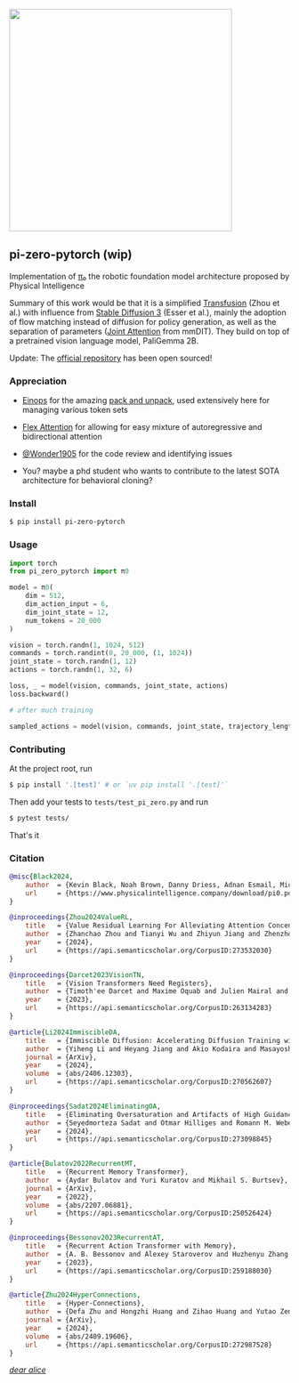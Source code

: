 <img src="./fig3.png" width="400px"></img>

## pi-zero-pytorch (wip)

Implementation of <a href="https://www.physicalintelligence.company/blog/pi0">π₀</a> the robotic foundation model architecture proposed by Physical Intelligence

Summary of this work would be that it is a simplified <a href="https://github.com/lucidrains/transfusion-pytorch">Transfusion</a> (Zhou et al.) with influence from <a href="https://arxiv.org/abs/2403.03206">Stable Diffusion 3</a> (Esser et al.), mainly the adoption of flow matching instead of diffusion for policy generation, as well as the separation of parameters (<a href="https://github.com/lucidrains/mmdit/blob/main/mmdit/mmdit_pytorch.py#L43">Joint Attention</a> from mmDIT). They build on top of a pretrained vision language model, PaliGemma 2B.

Update: The [official repository](https://github.com/Physical-Intelligence/openpi) has been open sourced!

### Appreciation

- [Einops](https://github.com/arogozhnikov/einops) for the amazing [pack and unpack](https://einops.rocks/4-pack-and-unpack/), used extensively here for managing various token sets

- [Flex Attention](https://pytorch.org/blog/flexattention/) for allowing for easy mixture of autoregressive and bidirectional attention

- [@Wonder1905](https://github.com/Wonder1905) for the code review and identifying issues

- You? maybe a phd student who wants to contribute to the latest SOTA architecture for behavioral cloning?

### Install

```bash
$ pip install pi-zero-pytorch
```

### Usage

```python
import torch
from pi_zero_pytorch import π0

model = π0(
    dim = 512,
    dim_action_input = 6,
    dim_joint_state = 12,
    num_tokens = 20_000
)

vision = torch.randn(1, 1024, 512)
commands = torch.randint(0, 20_000, (1, 1024))
joint_state = torch.randn(1, 12)
actions = torch.randn(1, 32, 6)

loss, _ = model(vision, commands, joint_state, actions)
loss.backward()

# after much training

sampled_actions = model(vision, commands, joint_state, trajectory_length = 32) # (1, 32, 6)
```

### Contributing

At the project root, run

```bash
$ pip install '.[test]' # or `uv pip install '.[test]'`
```

Then add your tests to `tests/test_pi_zero.py` and run

```bash
$ pytest tests/
```

That's it

### Citation

```bibtex
@misc{Black2024,
    author  = {Kevin Black, Noah Brown, Danny Driess, Adnan Esmail, Michael Equi, Chelsea Finn, Niccolo Fusai, Lachy Groom, Karol Hausman, Brian Ichter, Szymon Jakubczak, Tim Jones, Liyiming Ke, Sergey Levine, Adrian Li-Bell, Mohith Mothukuri, Suraj Nair, Karl Pertsch, Lucy Xiaoyang Shi, James Tanner, Quan Vuong, Anna Walling, Haohuan Wang, Ury Zhilinsky},
    url     = {https://www.physicalintelligence.company/download/pi0.pdf}
}
```

```bibtex
@inproceedings{Zhou2024ValueRL,
    title   = {Value Residual Learning For Alleviating Attention Concentration In Transformers},
    author  = {Zhanchao Zhou and Tianyi Wu and Zhiyun Jiang and Zhenzhong Lan},
    year    = {2024},
    url     = {https://api.semanticscholar.org/CorpusID:273532030}
}
```

```bibtex
@inproceedings{Darcet2023VisionTN,
    title   = {Vision Transformers Need Registers},
    author  = {Timoth'ee Darcet and Maxime Oquab and Julien Mairal and Piotr Bojanowski},
    year    = {2023},
    url     = {https://api.semanticscholar.org/CorpusID:263134283}
}
```

```bibtex
@article{Li2024ImmiscibleDA,
    title   = {Immiscible Diffusion: Accelerating Diffusion Training with Noise Assignment},
    author  = {Yiheng Li and Heyang Jiang and Akio Kodaira and Masayoshi Tomizuka and Kurt Keutzer and Chenfeng Xu},
    journal = {ArXiv},
    year    = {2024},
    volume  = {abs/2406.12303},
    url     = {https://api.semanticscholar.org/CorpusID:270562607}
}
```

```bibtex
@inproceedings{Sadat2024EliminatingOA,
    title   = {Eliminating Oversaturation and Artifacts of High Guidance Scales in Diffusion Models},
    author  = {Seyedmorteza Sadat and Otmar Hilliges and Romann M. Weber},
    year    = {2024},
    url     = {https://api.semanticscholar.org/CorpusID:273098845}
}
```

```bibtex
@article{Bulatov2022RecurrentMT,
    title   = {Recurrent Memory Transformer},
    author  = {Aydar Bulatov and Yuri Kuratov and Mikhail S. Burtsev},
    journal = {ArXiv},
    year    = {2022},
    volume  = {abs/2207.06881},
    url     = {https://api.semanticscholar.org/CorpusID:250526424}
}
```

```bibtex
@inproceedings{Bessonov2023RecurrentAT,
    title   = {Recurrent Action Transformer with Memory},
    author  = {A. B. Bessonov and Alexey Staroverov and Huzhenyu Zhang and Alexey K. Kovalev and D. Yudin and Aleksandr I. Panov},
    year    = {2023},
    url     = {https://api.semanticscholar.org/CorpusID:259188030}
}
```

```bibtex
@article{Zhu2024HyperConnections,
    title   = {Hyper-Connections},
    author  = {Defa Zhu and Hongzhi Huang and Zihao Huang and Yutao Zeng and Yunyao Mao and Banggu Wu and Qiyang Min and Xun Zhou},
    journal = {ArXiv},
    year    = {2024},
    volume  = {abs/2409.19606},
    url     = {https://api.semanticscholar.org/CorpusID:272987528}
}
```

[*dear alice*](https://www.youtube.com/watch?v=z-Ng5ZvrDm4)
